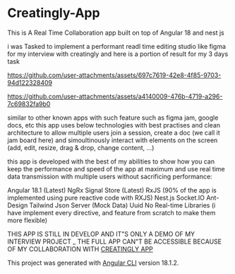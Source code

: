 # Creatingly-App

This is A Real Time Collaboration app built on top of Angular 18 and nest js

i was Tasked to implement a performant readl time editing studio like figma
for my interview with creatingly and here is a portion of result for my 3 days task

https://github.com/user-attachments/assets/697c7619-42e8-4f85-9703-94d122328409

https://github.com/user-attachments/assets/a4140009-476b-4719-a296-7c69832fa9b0

similar to other known apps with such feature such as figma jam, google docs, etc this app uses below technologies with best practises and
clean architecture to allow multiple users join a session, create a doc (we call it jam board here) and simoultinously interact with elements on the screen (add, edit, resize, drag & drop, change content, ...)

this app is developed with the best of my abilities to show how you can keep the performance and speed of the app at maximum and use real time data transmission with multiple users without sacrificing
performance:

Angular 18.1 (Latest)
NgRx Signal Store (Latest)
RxJS (90% of the app is implemented using pure reactive code with RXJS)
Nest.js
Socket.IO
Ant-Design
Tailwind
Json Server (Mock Data)
Uuid
No Real-time Libraries (i have implement every directive, and feature from scratch to make them more flexible)

THIS APP IS STILL IN DEVELOP AND IT"S ONLY A DEMO OF MY INTERVIEW PROJECT _ THE FULL APP CAN"T BE ACCESSIBLE BECAUSE OF MY COLLABORATION WITH [CREATINGLY APP](https://creatingly.com/)

This project was generated with [Angular CLI](https://github.com/angular/angular-cli) version 18.1.2.
